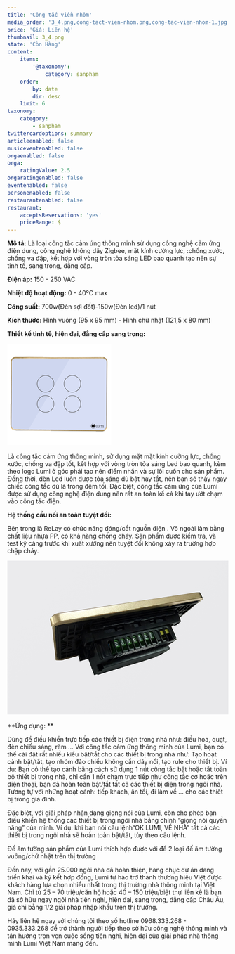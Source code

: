 ```yaml
---
title: 'Công tắc viền nhôm'
media_order: '3_4.png,cong-tact-vien-nhom.png,cong-tac-vien-nhom-1.jpg'
price: 'Giá: Liên hệ'
thumbnail: 3_4.png
state: 'Còn Hàng'
content:
    items:
        '@taxonomy':
            category: sanpham
    order:
        by: date
        dir: desc
    limit: 6
taxonomy:
    category:
        - sanpham
twittercardoptions: summary
articleenabled: false
musiceventenabled: false
orgaenabled: false
orga:
    ratingValue: 2.5
orgaratingenabled: false
eventenabled: false
personenabled: false
restaurantenabled: false
restaurant:
    acceptsReservations: 'yes'
    priceRange: $
---
```


**Mô tả:** Là loại công tắc cảm ứng thông minh sử dụng công nghệ cảm ứng điện dung, công nghệ không dây Zigbee, mặt kính cường lực, :chống xước, chống va đập, kết hợp với vòng tròn tỏa sáng LED bao quanh tạo nên sự tinh tế, sang trọng, đẳng cấp.

**Điện áp:** 150 - 250 VAC

**Nhiệt độ hoạt động:** 0 - 40ºC max

**Công suất:** 700w(Đèn sợi đốt)-150w(Đèn led)/1 nút

**Kích thước:** Hình vuông (95 x 95 mm) - Hình chữ nhật (121,5 x 80 mm)

**Thiết kế tinh tế, hiện đại, đẳng cấp sang trọng:**

![](cong-tact-vien-nhom.png)

Là công tắc cảm ứng thông minh, sử dụng mặt mặt kính cường lực, chống xước, chống va đập tốt, kết hợp với vòng tròn tỏa sáng Led bao quanh, kèm theo logo Lumi ở góc phải tạo nên điểm nhấn và sự lôi cuốn cho sản phẩm. Đồng thời, đèn Led luôn được tỏa sáng dù bật hay tắt, nên bạn sẽ thấy ngay chiếc công tắc dù là trong đêm tối.  Đặc biệt, công tắc cảm ứng của Lumi được sử dụng công nghệ điện dung nên rất  an toàn kể cả khi tay ướt chạm vào công tắc điện.

**Hệ thống cầu nối  an toàn tuyệt đối:**

Bên trong là ReLay có chức năng đóng/cắt nguồn điện . Vỏ ngoài làm bằng chất liệu nhựa PP, có khả năng chống cháy. Sản phẩm được kiểm tra, và test kỹ càng trước khi xuất xưởng nên tuyệt đối không xảy ra trường hợp chập cháy.

![](cong-tac-vien-nhom-1.jpg)

**Ứng dụng: **

Dùng để điều khiển trực tiếp các thiết bị điện trong nhà như: điều hòa, quạt, đèn chiếu sáng, rèm … Với công tắc cảm ứng thông minh của Lumi, bạn có thể cài đặt rất nhiều kiểu bật/tắt cho các thiết bị trong nhà như: Tạo hoạt cảnh bật/tắt, tạo nhóm đảo chiều không cần dây nối, tạo rule cho thiết bị. Ví dụ: Bạn có thể tạo cảnh bằng cách sử dụng 1 nút công tắc bật hoặc tắt toàn bộ thiết bị trong nhà, chỉ cần 1 nốt chạm trực tiếp như công tắc cơ hoặc trên điện thoại, bạn đã hoàn toàn bật/tắt tất cả các thiết bị điện trong ngôi nhà. Tương tự với những hoạt cảnh: tiếp khách, ăn tối, đi làm về … cho các thiết bị trong gia đình.

Đặc biệt, với giải pháp nhận dạng giọng nói của Lumi, còn cho phép bạn điều khiển hệ thống các thiết bị trong ngôi nhà bằng chính “giọng nói quyền năng” của mình. Ví dụ: khi bạn nói câu lệnh“OK LUMI, VỀ NHÀ” tất cả các thiết bị trong ngôi nhà sẽ hoàn toàn bật/tắt, tùy theo câu lệnh.

Đế âm tường sản phẩm của Lumi thích hợp được với đế 2 loại đế âm tường vuông/chữ nhật trên thị trường

Đến nay, với gần 25.000 ngôi nhà đã hoàn thiện, hàng chục dự án đang triển khai và ký kết hợp đồng, Lumi tự hào trở thành thương hiệu Việt được khách hàng lựa chọn nhiều nhất trong thị trường nhà thông minh tại Việt Nam. Chỉ từ 25 – 70 triệu/căn hộ hoặc 40 – 150 triệu/biệt thự liền kề là bạn đã sở hữu ngay ngôi nhà tiện nghi, hiện đại, sang trọng, đẳng cấp Châu Âu, giá chỉ bằng 1/2 giải pháp nhập khẩu trên thị trường.

Hãy liên hệ ngay với chúng tôi theo số hotline 0968.333.268 - 0935.333.268  để trở thành người tiếp theo sở hữu công nghệ thông minh và tận hưởng trọn vẹn cuộc sống tiện nghi, hiện đại của giải pháp nhà thông minh Lumi Việt Nam mang đến.
